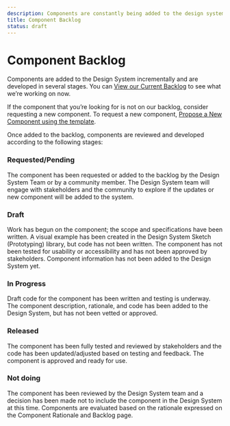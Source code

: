 ```yaml
---
description: Components are constantly being added to the design system. The backlog shows what’s on the list, upcoming, and currently in development.
title: Component Backlog
status: draft
---
```

# Component Backlog

Components are added to the Design System incrementally and are developed in several stages. You can [View our Current Backlog]( https://github.com/bcgov/design-system/projects/1) to see what we’re working on now.

If the component that you’re looking for is not on our backlog, consider requesting a new component. To request a new component, [Propose a New Component using the template](https://github.com/bcgov/design-system/issues/new?template=propose-a-new-component.md).

Once added to the backlog, components are reviewed and developed according to the following stages:

### Requested/Pending

The component has been requested or added to the backlog by the Design System Team or by a community member. The Design System team will engage with stakeholders and the community to explore if the updates or new component will be added to the system.

### Draft

Work has begun on the component; the scope and specifications have been written. A visual example has been created in the Design System Sketch (Prototyping) library, but code has not been written. The component has not been tested for usability or accessibility and has not been approved by stakeholders. Component information has not been added to the Design System yet.




### In Progress

Draft code for the component has been written and testing is underway. The component description, rationale, and code has been added to the Design System, but has not been vetted or approved.

### Released

The component has been fully tested and reviewed by stakeholders and the code has been updated/adjusted based on testing and feedback. The component is approved and ready for use.

### Not doing

The component has been reviewed by the Design System team and a decision has been made not to include the component in the Design System at this time. Components are evaluated based on the rationale expressed on the Component Rationale and Backlog page.